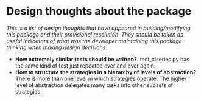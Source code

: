 Design thoughts about the package
====

*This is a list of design thoughts that have appeared in building/modifying this package and their provisional resolution. They should be taken as useful indicators of what was the developer maintaining this package thinking when making design decisions.*

* **How extremely similar tests should be written?**. test_xlseries.py has the same kind of test just repeated over and over again.
* **How to structure the strategies in a hierarchy of levels of abstraction?**. There is more than one level in which strategies operate. The higher level of abstraction delegates many tasks into other subsets of strategies.